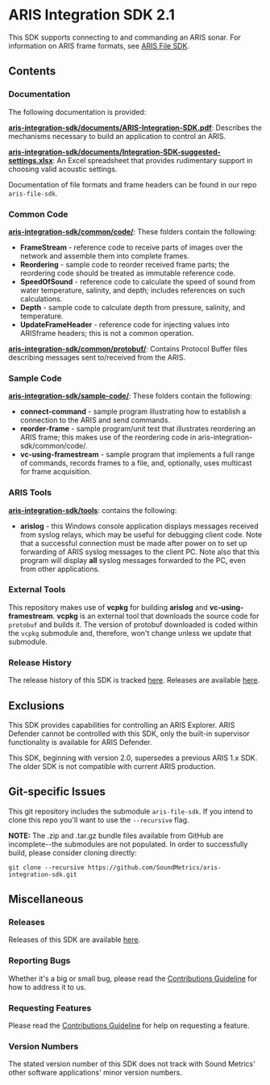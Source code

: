 # ARIS Integration SDK 2.1
This SDK supports connecting to and commanding an ARIS sonar.
For information on ARIS frame formats, see [ARIS File SDK](https://github.com/SoundMetrics/aris-file-sdk).

## Contents

### Documentation
The following documentation is provided:

**[aris-integration-sdk/documents/ARIS-Integration-SDK.pdf](documents/ARIS-Integration-SDK.pdf)**:
Describes the mechanisms necessary to build an application to control an ARIS.

**[aris-integration-sdk/documents/Integration-SDK-suggested-settings.xlsx](documents/Integration-SDK-suggested-settings.xlsx)**:
An Excel spreadsheet that provides rudimentary support in choosing valid acoustic settings.

Documentation of file formats and frame headers can be found in our repo `aris-file-sdk`.

### Common Code

**[aris-integration-sdk/common/code/](common/code/)**: These folders contain the following:

- **FrameStream** - reference code to receive parts of images over the network and assemble them into complete frames.
- **Reordering** - sample code to reorder received frame parts; the reordering code should be treated as immutable reference code.
- **SpeedOfSound** - reference code to calculate the speed of sound from water temperature, salinity, and depth; includes references on such calculations.
- **Depth** - sample code to calculate depth from pressure, salinity, and temperature.
- **UpdateFrameHeader** - reference code for injecting values into ARISframe headers; this is not a common operation.

**[aris-integration-sdk/common/protobuf/](common/protobuf/)**:
Contains Protocol Buffer files describing messages sent to/received from the ARIS.

### Sample Code

**[aris-integration-sdk/sample-code/](sample-code/)**: These folders contain the following:

- **connect-command** - sample program illustrating how to establish a connection to the ARIS and send commands.
- **reorder-frame** - sample program/unit test that illustrates reordering an ARIS frame; this makes use of the reordering code in aris-integration-sdk/common/code/.
- **vc-using-framestream** - sample program that implements a full range of commands, records frames to a file, and, optionally, uses multicast for frame acquisition.

### ARIS Tools

**[aris-integration-sdk/tools](tools/)**: contains the following:

- **arislog** - this Windows console application displays messages received from syslog relays, which may be useful for debugging client code. Note that a successful connection must be made after power on to set up forwarding of ARIS syslog messages to the client PC. Note also that this program will display **all** syslog messages forwarded to the PC, even from other applications.

### External Tools

This repository makes use of **vcpkg** for building **arislog** and **vc-using-framestream**. **vcpkg** is an external tool that downloads the source code for `protobuf` and builds it. The version of protobuf downloaded is coded within the `vcpkg` submodule and, therefore, won't change unless we update that submodule.

### Release History
The release history of this SDK is tracked [here](release-history.md). Releases are available [here](https://github.com/SoundMetrics/aris-integration-sdk/releases).

## Exclusions
This SDK provides capabilities for controlling an ARIS Explorer. ARIS Defender cannot be controlled with this SDK, only the built-in supervisor functionality is available for ARIS Defender.

This SDK, beginning with version 2.0, supersedes a previous ARIS 1.x SDK. The older SDK is not compatible with current ARIS production.

## Git-specific Issues
This git repository includes the submodule `aris-file-sdk`. If you intend to clone this repo
you'll want to use the `--recursive` flag.

**NOTE:**
The .zip and .tar.gz bundle files available from GitHub are incomplete--the submodules are not populated. In order to successfully build, please consider cloning directly:

    git clone --recursive https://github.com/SoundMetrics/aris-integration-sdk.git

## Miscellaneous

### Releases

Releases of this SDK are available [here](https://github.com/SoundMetrics/aris-integration-sdk/releases).

### Reporting Bugs

Whether it's a big or small bug, please read the
[Contributions Guideline](CONTRIBUTING.md) for how to address it to us.

### Requesting Features

Please read the [Contributions Guideline](CONTRIBUTING.md) for help on requesting a feature.

### Version Numbers
The stated version number of this SDK does not track with Sound Metrics' other software applications' minor version numbers.
